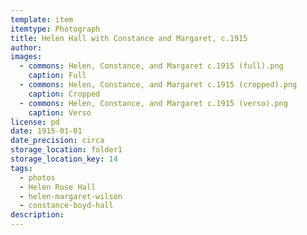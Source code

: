 ```yaml
---
template: item
itemtype: Photograph
title: Helen Hall with Constance and Margaret, c.1915
author: 
images:
  - commons: Helen, Constance, and Margaret c.1915 (full).png
    caption: Full
  - commons: Helen, Constance, and Margaret c.1915 (cropped).png
    caption: Cropped
  - commons: Helen, Constance, and Margaret c.1915 (verso).png
    caption: Verso
license: pd
date: 1915-01-01
date_precision: circa
storage_location: folder1
storage_location_key: 14
tags:
  - photos
  - Helen Rose Hall
  - helen-margaret-wilson
  - constance-boyd-hall
description: 
---
```

